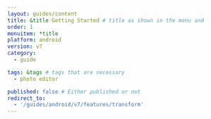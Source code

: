 ```yaml
---
layout: guides/content
title: &title Getting Started # title as shown in the menu and 
order: 1
menuitem: *title
platform: android
version: v7
category: 
  - guide

tags: &tags # tags that are necessary
  - photo editor 

published: false # Either published or not 
redirect_to:
  - '/guides/android/v7/features/transform'
---
```

